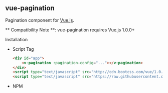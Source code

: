 vue-pagination
-------------------

Pagination component for [Vue.js](vuejs.org).

** Compatibility Note **: vue-pagination requires Vue.js 1.0.0+



Installation

* Script Tag
    ```html
    <div id="app">
        <v-pagination :pagination-config="..."></v-pagination>
    </div>
    <script type="text/javascript" src="http://cdn.bootcss.com/vue/1.0.26/vue.js"></script>
    <script type="text/javascript" src="https://raw.githubusercontent.com/luoye-fe/vue-pagination/master/dist/vue-pagination.min.js"></script>
    ```

* NPM